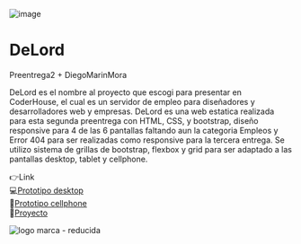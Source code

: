 ![image](https://github.com/DIGORACCOON4279/DeLord/assets/88150970/5d63f623-cb3c-4602-9105-a5c608e1ef48)

# DeLord
Preentrega2 + DiegoMarinMora 

DeLord es el nombre al proyecto que escogi para presentar en CoderHouse, el cual es un servidor de empleo para diseñadores y desarrolladores web y empresas. 
DeLord es una web estatica realizada para esta segunda preentrega con HTML, CSS, y bootstrap, diseño responsive para 4 de las 6 pantallas faltando aun la categoria Empleos y Error 404 para ser realizadas como responsive para la tercera entrega. Se utilizo sistema de grillas de bootstrap, flexbox y grid para ser adaptado a las pantallas desktop, tablet y cellphone.

👉Link  </br>
💻[Prototipo desktop](https://www.figma.com/proto/uA574xOChxtF5VhNTMiwAX/Delord?page-id=0%3A1&type=design&node-id=32-9&viewport=-818%2C-6106%2C0.4&t=N2PTUORlqXvggZVU-1&scaling=scale-down&starting-point-node-id=32%3A9&mode=design)</br>
📱[Prototipo cellphone](https://www.figma.com/proto/uA574xOChxtF5VhNTMiwAX/Delord?page-id=172%3A3037&type=design&node-id=176-2189&viewport=1677%2C1687%2C0.34&t=7u2bsnRTLdKVq25E-1&scaling=scale-down&starting-point-node-id=176%3A2189&mode=design)</br>
🚀[Proyecto](https://digoraccoon4279.github.io/DeLord/)



![logo marca - reducida](https://github.com/DIGORACCOON4279/MercurioGUI/assets/88150970/e8492f0f-bf40-4810-ab83-fea9f0dfe61e)

